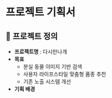 # 프로젝트 기획서

## :dog: 프로젝트 정의
- **프로젝트명** : 다시만나개
- **목표** 
    + 분실 동물 이미지 기반 검색
    + 사용자 라이프스타일 맞춤형 품종 추천
    + 기존 노출 시스템 개선
- **기획 배경**


